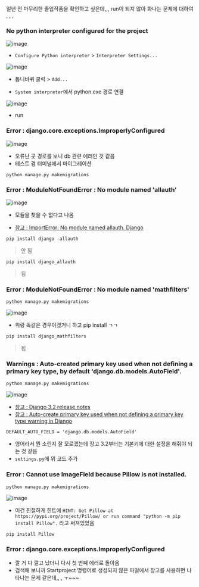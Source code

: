 일년 전 마무리한 졸업작품을 확인하고 싶은데,,, run이 되지 않아 화나는 문제에 대하여 , , ,

### No python interpreter configured for the project

![image](https://user-images.githubusercontent.com/39394592/148631872-657f0dcc-a2f8-45d3-aeaf-b0c03804ce83.png)
- `Configure Python interpreter` > `Interpreter Settings...`

![image](https://user-images.githubusercontent.com/39394592/148631942-2928bc29-30c3-4d2f-9a48-10f13fd2f5fe.png)
- 톱니바퀴 클릭 > `Add...`

- `System interpreter`에서 python.exe 경로 연결

![image](https://user-images.githubusercontent.com/39394592/148632089-b470946b-1743-4412-8301-7d8eb20667fb.png)
- run


### Error : django.core.exceptions.ImproperlyConfigured
![image](https://user-images.githubusercontent.com/39394592/148632097-f1ab0e61-b769-47b3-9b45-4852413a7276.png)
- 오류난 곳 경로를 보니 db 관련 에러인 것 같음
- 테스트 겸 터미널에서 마이그레이션

```
python manage.py makemigrations
```

### Error : ModuleNotFoundError : No module named 'allauth'
![image](https://user-images.githubusercontent.com/39394592/148632397-a176b7a7-c51f-4b97-830d-0e1c45aba195.png)
- 모듈을 찾을 수 없다고 나옴

- [참고 : ImportError: No module named allauth. Django](https://pretagteam.com/question/importerror-no-module-named-allauth-django)

```
pip install django -allauth
```
> 안 됨

```
pip install django_allauth
```
> 됨

### Error : ModuleNotFoundError : No module named 'mathfilters'
```
python manage.py makemigrations
```

![image](https://user-images.githubusercontent.com/39394592/148632462-94350987-227d-4b09-b3dd-f0f772662c2f.png)
- 위랑 똑같은 경우이겠거니 하고 pip install ㄱㄱ

```
pip install django_mathfilters
```
> 됨

### Warnings : Auto-created primary key used when not defining a primary key type, by default 'django.db.models.AutoField'.
```
python manage.py makemigrations
```

![image](https://user-images.githubusercontent.com/39394592/148632514-c3257496-9f4c-424a-8da1-d0689694980a.png)

- [참고 : Django 3.2 release notes](https://docs.djangoproject.com/en/3.2/releases/3.2/#customizing-type-of-auto-created-primary-keys)
- [참고 : Auto-create primary key used when not defining a primary key type warning in Django](https://stackoverflow.com/questions/66971594/auto-create-primary-key-used-when-not-defining-a-primary-key-type-warning-in-dja)

```
DEFAULT_AUTO_FIELD = 'django.db.models.AutoField'
```
- 영어라서 뭔 소린지 잘 모르겠는데 장고 3.2부터는 기본키에 대한 설정을 해줘야 되는 것 같음
- `settings.py`에 위 코드 추가

### Error : Cannot use ImageField because Pillow is not installed.
```
python manage.py makemigrations
```

![image](https://user-images.githubusercontent.com/39394592/148632657-d4edb9c2-5a7d-4116-8e77-8284a7bf35ef.png)
- 이건 친절하게 힌트에 `HINT: Get Pillow at https://pypi.org/project/Pillow/ or run command "python -m pip install Pillow".`
라고 써져있었음

```
pip install Pillow
```

### Error : django.core.exceptions.ImproperlyConfigured
- 깔 거 다 깔고 났더니 다시 첫 번째 에러로 돌아옴
- 검색해 보니까 Startproject 명령어로 생성되지 않은 파일에서 장고를 사용하면 나타나는 문제 같은데,, , ㅜ~~~ 
